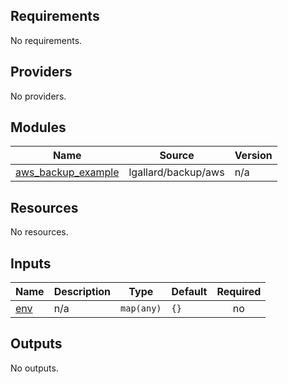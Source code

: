 <!-- BEGIN_TF_DOCS -->


## Requirements

No requirements.

## Providers

No providers.

## Modules

| Name | Source | Version |
|------|--------|---------|
| <a name="module_aws_backup_example"></a> [aws\_backup\_example](#module\_aws\_backup\_example) | lgallard/backup/aws | n/a |

## Resources

No resources.

## Inputs

| Name | Description | Type | Default | Required |
|------|-------------|------|---------|:--------:|
| <a name="input_env"></a> [env](#input\_env) | n/a | `map(any)` | `{}` | no |

## Outputs

No outputs.

<!-- END_TF_DOCS -->
